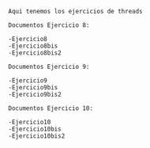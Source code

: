	Aqui tenemos los ejercicios de threads

	Documentos Ejercicio 8:
	
	-Ejercicio8
	-Ejercicio8bis
	-Ejercicio8bis2
	
	Documentos Ejercicio 9:
	
	-Ejercicio9
	-Ejercicio9bis
	-Ejercicio9bis2
	
	Documentos Ejercicio 10:
	
	-Ejercicio10
	-Ejercicio10bis
	-Ejercicio10bis2
	
